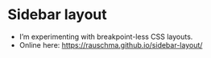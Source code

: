 # Sidebar layout

* I’m experimenting with breakpoint-less CSS layouts.
* Online here: https://rauschma.github.io/sidebar-layout/
